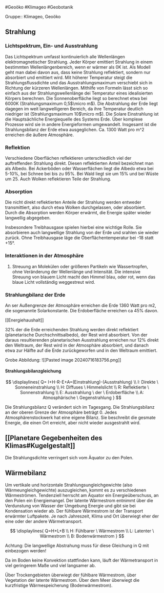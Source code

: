 #Geoöko #Klimageo #Geobotanik 

Gruppe:: Klimageo, Geoöko

## Strahlung

### Lichtspektrum, Ein- und Ausstrahlung

Das Lichtspektrum umfasst kontinuierlich alle Wellenlängen elektromagnetischer Strahlung. 
Jeder Körper emittiert Strahlung in einem bestimmten Wellenlängenbereich, wenn er wärmer als 0K ist. Als Modell geht man dabei davon aus, dass keine Strahlung reflektiert, sondern nur absorbiert und emittiert wird. Mit höherer Temperatur steigt die Strahlungsflussdichte und das Ausstrahlungsmaximum verschiebt sich in Richtung der kürzeren Wellenlängen. Mithilfe von Formeln lässt sich so einfach aus der Strahlungswellenlänge dei Temperatur eines idealisierten Körpers berechnen. 
Die Sonnenoberfläche liegt so berechnet etwa bei 6000K (Strahlungsmaximum 0,5$\micro m$).
Die Abstrahlung der Erde liegt dagegen im weit langwelligeren Bereich, da ihre Temperatur deutlich niedriger ist (Strahlungsmaximum 10$\micro m$).
Die Solare Einstrahlung ist die Hauptsächliche Energiequelle des Systems Erde. Über komplexe Prozesse wird sie in andere Energieformen umgewandelt. 
Insgesamt ist die Strahlungsbilanz der Erde etwa ausgeglichen. Ca. 1300 Watt pro m^2 erreichen die äußere Atmosphäre. 

### Reflektion

Verschiedene Oberflächen reflektieren unterschiedlich viel der auftreffenden Strahlung direkt. Diesen reflektierten Anteil bezeichnet man als Albedo. Bei Ackerböden oder Wasserflächen liegt die Albedo etwa bei 5-10%, bei Schnee bei bis zu 95%. Bei Wald liegt sie um 15% und bei Wüste um 25. Auch Wolken reflektieren Teile der Strahlung.

### Absorption

Die nicht direkt reflektierten Anteile der Strahlung werden entweder transmittiert, also durch etwa Wolken durchgelassen, oder absorbiert. Durch die Absorption werden Körper erwärmt, die Energie später wieder langwellig abgegeben. 

Insbesondere Treibhausgase spielen hierbei eine wichtige Rolle. Sie absorbieren auch langwellige Strahlung von der Erde und srahlen sie wieder zurück. Ohne Treibhausgase läge die Oberflächentemperatur bei -18 statt +15°.

### Interaktionen in der Atmosphäre

1. Streuung an Molekülen oder größeren Partikeln wie Wassertropfen, ohne Veränderung der Wellenlänge und Intensität. Die intensive Streuung von blauem Licht macht den Himmel blau, oder rot, wenn das blaue Licht vollständig weggestreut wird.

### Strahlungbilanz der Erde

An ser Außengrenze der Atmosphäre erreichen die Erde 1360 Watt pro m2, die sogenannte Solarkonstante. Die Erdoberfläche erreichen ca 45% davon.

[[Energiehaushalt]]

32% der die Erde erreichenden Strahlung werden direkt reflektiert (planetarische Durchschnittsalbedo), der Rest wird absorbiert. Von der daraus resultierenden planetarischen Ausstrahlung erreichen nur 12% direkt den Weltraum, der Rest wird in der Atmosphäre absorbiert, und danach etwa zur Hälfte  auf die Erde zurückgeworfen und in den Weltraum emittiert. 

Grobe Abbildung: 
![[Pasted image 20240716183756.png]]

#### Strahlungsbilanzgleichung

$$
\displaylines{
Q= I+H-R-E+A=(Einstrahlung)-(Ausstrahlung) \\
I: Direkte \ Sonneneinstrahlung \\
H: Diffuses \ Himmelslicht \\
R: Reflektierte \ Sonnenstrahlung \\
E: Ausstrahlung \ der \ Erdoberfläche \\
A: Atmosphärische \ Gegenstrahlung
}
$$

Die Strahlungsbilanz Q verändert sich im Tagesgang. Die Strahlungsbilanz an der oberen Grenze der Atmosphäre beträgt 0. Jedes Atmosphärenstockwerk hat eine eigene Bilanz. Sie beschreibt die gesmate Energie, die einen Ort erreicht, aber nicht wieder ausgestrahlt wird.

## [[Planetare Gegebenheiten des Klimas#Kugelgestalt]]

Die Strahlungsdichte verringert sich vom Äquator zu den Polen.

## Wärmebilanz

Um vertikale und horizontale Strahlungsungleichgewichte (also Wärmeungleichgewichte) auszugleichen, kommt es zu verschiedenen Wärmeströmen. Tendenziell herrscht am Äquator ein Energieüberschuss, an den Polen ein Energiemangel. Der latente Wärmestrom entnimmt über die Verdunstung von Wasser der Umgebung Energie und gibt sie bei Kondensation wieder ab. Der fühlbare Wärmestrom ist der Transport erwärmter Luftpakete. Je nach Jahreszeit, Klima und Ort überwiegt eher der eine oder der andere Wärmetransport.

$$
\displaylines{
Q=H+L+B \\
H: Fühlbarer \ Wärmestrom \\
L: Latenter \ Wärmestrom \\
B: Bodenwärmestrom
}
$$

Achtung: Die langwellige Abstrahung muss für diese Gleichung in Q mit einbezogen werden!

Da im Boden keine Konvektion stattfinden kann, läuft der Wärmetransport in viel geringerem Maße und viel langsamer ab.

Über Trockengebieten überwiegt der fühlbare Wärmestrom, über Vegetation der latente Wärmestrom. Über dem Meer überwiegt die kurzfristige Wärmespeicherung (Bodenwärmestrom).

